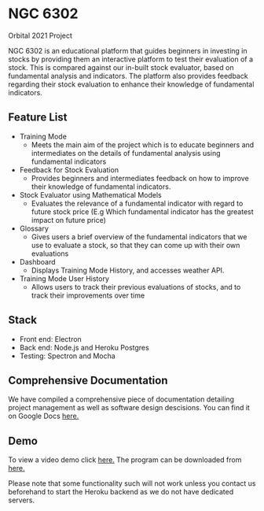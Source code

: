 # NGC 6302
Orbital 2021 Project

NGC 6302 is an educational platform that guides beginners in investing in stocks by providing them an interactive platform to test their evaluation of a stock. This is compared against our in-built stock evaluator, based on fundamental analysis and indicators.
The platform also provides feedback regarding their stock evaluation to enhance their knowledge of fundamental indicators.

## Feature List
- Training Mode
  - Meets the main aim of the project which is to educate beginners and intermediates on the details of fundamental analysis using fundamental indicators
- Feedback for Stock Evaluation
  - Provides beginners and intermediates feedback on how to improve their knowledge of fundamental indicators.
- Stock Evaluator using Mathematical Models
  - Evaluates the relevance of a fundamental indicator with regard to future stock price (E.g Which fundamental indicator has the greatest impact on future price)
- Glossary
  - Gives users a brief overview of the fundamental indicators that we use to evaluate a stock, so that they can come up with their own evaluations
- Dashboard
  - Displays Training Mode History, and accesses weather API.
- Training Mode User History
  - Allows users to track their previous evaluations of stocks, and to track their improvements over time

## Stack
- Front end: Electron
- Back end: Node.js and Heroku Postgres
- Testing: Spectron and Mocha

## Comprehensive Documentation
We have compiled a comprehensive piece of documentation detailing project management as well as software design descisions.
You can find it on Google Docs [here.](https://docs.google.com/document/d/1xSJ7RLLZwPhwDDWM_oFWoLsRJ3V19CYQHDQJ7sk3Luk/edit?usp=sharing)

## Demo
To view a video demo click [here.](https://drive.google.com/file/d/173T7GP4_e1fZs7dLpbDqNCRdTuiDrm-W/view?usp=sharing) 
The program can be downloaded from [here.](https://drive.google.com/file/d/1_4Z3WzNmXB3pEygOU-fc01mssQZQWQK8/view?usp=sharing)

Please note that some functionality such will not work unless you contact us beforehand to start the Heroku backend as we do not have dedicated servers.
